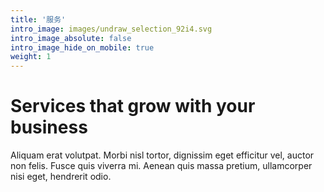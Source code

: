 ```yaml
---
title: '服务'
intro_image: images/undraw_selection_92i4.svg
intro_image_absolute: false
intro_image_hide_on_mobile: true
weight: 1
---
```


# Services that grow with your business

Aliquam erat volutpat. Morbi nisl tortor, dignissim eget efficitur vel, auctor non felis. Fusce quis viverra mi. Aenean quis massa pretium, ullamcorper nisi eget, hendrerit odio.
